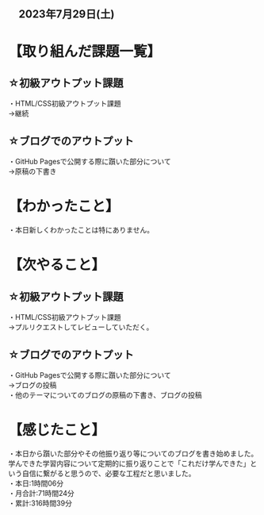 ## 　2023年7月29日(土)
# 【取り組んだ課題一覧】
## ☆初級アウトプット課題
・HTML/CSS初級アウトプット課題<br>
→継続<br>
## ☆ブログでのアウトプット
・GitHub Pagesで公開する際に躓いた部分について<br>
→原稿の下書き<br>
# 【わかったこと】
・本日新しくわかったことは特にありません。<br>
# 【次やること】
## ☆初級アウトプット課題
・HTML/CSS初級アウトプット課題<br>
→プルリクエストしてレビューしていただく。<br>
## ☆ブログでのアウトプット
・GitHub Pagesで公開する際に躓いた部分について<br>
→ブログの投稿<br>
・他のテーマについてのブログの原稿の下書き、ブログの投稿<br>
# 【感じたこと】
・本日から躓いた部分やその他振り返り等についてのブログを書き始めました。学んできた学習内容について定期的に振り返りことで「これだけ学んできた」という自信に繋がると思うので、必要な工程だと思いました。<br>
・本日:1時間06分<br>
・月合計:71時間24分<br>
・累計:316時間39分<br>
